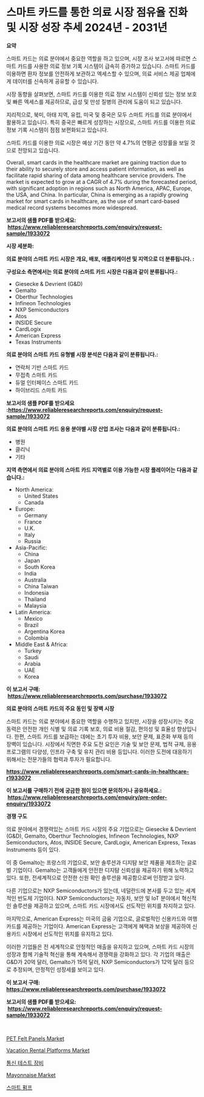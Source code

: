 <p><h1>스마트 카드를 통한 의료 시장 점유율 진화 및 시장 성장 추세 2024년 - 2031년</h1></p><p><strong>요약</strong></p>
<p><p>스마트 카드는 의료 분야에서 중요한 역할을 하고 있으며, 시장 조사 보고서에 따르면 스마트 카드를 사용한 의료 정보 기록 시스템이 급속히 증가하고 있습니다. 스마트 카드를 이용하면 환자 정보를 안전하게 보관하고 엑세스할 수 있으며, 의료 서비스 제공 업체에게 데이터를 신속하게 공유할 수 있습니다.</p><p>시장 동향을 살펴보면, 스마트 카드를 이용한 의료 정보 시스템이 신뢰성 있는 정보 보호 및 빠른 엑세스를 제공하므로, 급성 및 만성 질병의 관리에 도움이 되고 있습니다.</p><p>지리적으로, 북미, 아태 지역, 유럽, 미국 및 중국은 모두 스마트 카드를 의료 분야에서 활용하고 있습니다. 특히 중국은 빠르게 성장하는 시장으로, 스마트 카드를 이용한 의료 정보 기록 시스템이 점점 보편화되고 있습니다.</p><p>스마트 카드를 이용한 의료 시장은 예상 기간 동안 약 4.7%의 연평균 성장률을 보일 것으로 전망되고 있습니다.</p><p>Overall, smart cards in the healthcare market are gaining traction due to their ability to securely store and access patient information, as well as facilitate rapid sharing of data among healthcare service providers. The market is expected to grow at a CAGR of 4.7% during the forecasted period, with significant adoption in regions such as North America, APAC, Europe, the USA, and China. In particular, China is emerging as a rapidly growing market for smart cards in healthcare, as the use of smart card-based medical record systems becomes more widespread.</p></p>
<p><strong>보고서의 샘플 PDF를 받으세요: &nbsp;<a href="https://www.reliableresearchreports.com/enquiry/request-sample/1933072">https://www.reliableresearchreports.com/enquiry/request-sample/1933072</a></strong></p>
<p><strong>시장 세분화:</strong></p>
<p><strong> 의료 분야의 스마트 카드 시장은 개요, 배포, 애플리케이션 및 지역으로 더 분류됩니다. :</strong></p>
<p><strong>구성요소 측면에서는 의료 분야의 스마트 카드 시장은 다음과 같이 분류됩니다.:</strong></p>
<p><ul><li>Giesecke & Devrient (G&D)</li><li>Gemalto</li><li>Oberthur Technologies</li><li>Infineon Technologies</li><li>NXP Semiconductors</li><li>Atos</li><li>INSIDE Secure</li><li>CardLogix</li><li>American Express</li><li>Texas Instruments</li></ul></p>
<p><strong> 의료 분야의 스마트 카드 유형별 시장 분석은 다음과 같이 분류됩니다.:</strong></p>
<p><ul><li>연락처 기반 스마트 카드</li><li>무접촉 스마트 카드</li><li>듀얼 인터페이스 스마트 카드</li><li>하이브리드 스마트 카드</li></ul></p>
<p><strong>보고서의 샘플 PDF를 받으세요 :<a href="https://www.reliableresearchreports.com/enquiry/request-sample/1933072">https://www.reliableresearchreports.com/enquiry/request-sample/1933072</a></strong></p>
<p><strong> 의료 분야의 스마트 카드 응용 분야별 시장 산업 조사는 다음과 같이 분류됩니다.:</strong></p>
<p><ul><li>병원</li><li>클리닉</li><li>기타</li></ul></p>
<p><strong>지역 측면에서 의료 분야의 스마트 카드 지역별로 이용 가능한 시장 플레이어는 다음과 같습니다.:</strong></p>
<p><ul>
    <li>
        North America:
        <ul>
            <li>United States</li>
            <li>Canada</li>
        </ul>
    </li>
    <li>
        Europe:
        <ul>
            <li>Germany</li>
            <li>France</li>
            <li>U.K.</li>
            <li>Italy</li>
            <li>Russia</li>
        </ul>
    </li>
    <li>
        Asia-Pacific:
        <ul>
            <li>China</li>
            <li>Japan</li>
            <li>South Korea</li>
            <li>India</li>
            <li>Australia</li>
            <li>China Taiwan</li>
            <li>Indonesia</li>
            <li>Thailand</li>
            <li>Malaysia</li>
        </ul>
    </li>
    <li>
        Latin America:
        <ul>
            <li>Mexico</li>
            <li>Brazil</li>
            <li>Argentina Korea</li>
            <li>Colombia</li>
        </ul>
    </li>
    <li>
        Middle East & Africa:
        <ul>
            <li>Turkey</li>
            <li>Saudi</li>
            <li>Arabia</li>
            <li>UAE</li>
            <li>Korea</li>
        </ul>
    </li>
    </ul></p>
<p><strong>이 보고서 구매: &nbsp;<a href="https://www.reliableresearchreports.com/purchase/1933072">https://www.reliableresearchreports.com/purchase/1933072</a></strong></p>
<p><strong>의료 분야의 스마트 카드의 주요 동인 및 장벽 시장</strong></p>
<p><p>스마트 카드는 의료 분야에서 중요한 역할을 수행하고 있지만, 시장을 성장시키는 주요 동력은 안전한 개인 식별 및 의료 기록 보호, 의료 비용 절감, 편의성 및 효율성 향상입니다. 한편, 스마트 카드를 보급하는 데에는 초기 투자 비용, 보안 문제, 표준화 부재 등의 장벽이 있습니다. 시장에서 직면한 주요 도전 요인은 기술 및 보안 문제, 법적 규제, 응용 프로그램의 다양성, 인프라 구축 및 유지 관리 비용 등입니다. 이러한 도전에 대응하기 위해서는 전문가들의 협력과 투자가 필요합니다.</p></p>
<p><strong><a href="https://www.reliableresearchreports.com/smart-cards-in-healthcare-r1933072">https://www.reliableresearchreports.com/smart-cards-in-healthcare-r1933072</a></strong></p>
<p><strong>이 보고서를 구매하기 전에 궁금한 점이 있으면 문의하거나 공유하세요.: &nbsp;<a href="https://www.reliableresearchreports.com/enquiry/pre-order-enquiry/1933072">https://www.reliableresearchreports.com/enquiry/pre-order-enquiry/1933072</a></strong></p>
<p><strong>경쟁 구도</strong></p>
<p><p>의료 분야에서 경쟁력있는 스마트 카드 시장의 주요 기업으로는 Giesecke & Devrient (G&D), Gemalto, Oberthur Technologies, Infineon Technologies, NXP Semiconductors, Atos, INSIDE Secure, CardLogix, American Express, Texas Instruments 등이 있다. </p><p>이 중 Gemalto는 프랑스의 기업으로, 보안 솔루션과 디지턈 보안 제품을 제조하는 글로벌 기업이다. Gemalto는 고객들에게 안전한 디지턈 신뢰성을 제공하기 위해 노력하고 있다. 또한, 전세계적으로 안전한 신원 확인 솔루션을 제공함으로써 인정받고 있다.</p><p>다른 기업으로는 NXP Semiconductors가 있는데, 네덜란드에 본사를 두고 있는 세계적인 반도체 기업이다. NXP Semiconductors는 자동차, 보안 및 IoT 분야에서 혁신적인 솔루션을 제공하고 있으며, 스마트 카드 시장에서도 선도적인 위치를 차지하고 있다.</p><p>마지막으로, American Express는 미국의 금융 기업으로, 글로벌적인 신용카드와 여행 카드를 제공하는 기업이다. American Express는 고객에게 혜택과 보상을 제공하여 신용카드 시장에서 선도적인 위치를 유지하고 있다.</p><p>이러한 기업들은 전 세계적으로 안정적인 매출을 유지하고 있으며, 스마트 카드 시장의 성장과 함께 기술적 혁신을 통해 계속해서 경쟁력을 강화하고 있다. 각 기업의 매출은 G&D가 20억 달러, Gemalto가 15억 달러, NXP Semiconductors가 12억 달러 등으로 추정되며, 안정적인 성장세를 보이고 있다.</p></p>
<p><strong>이 보고서 구매: &nbsp; <a href="https://www.reliableresearchreports.com/purchase/1933072">https://www.reliableresearchreports.com/purchase/1933072</a></strong></p>
<p><strong>보고서의 샘플 PDF를 받으세요: &nbsp;<a href="https://www.reliableresearchreports.com/enquiry/request-sample/1933072">https://www.reliableresearchreports.com/enquiry/request-sample/1933072</a></strong><strong></strong></p>
<p>&nbsp;</p>
<p><p><a href="https://issuu.com/reportprime-2/docs/pet-felt-panels-market-size-2030.pptx">PET Felt Panels Market</a></p><p><a href="https://github.com/johnbach50/Market-Research-Report-List-2/blob/main/vacation-rental-platforms-market.md">Vacation Rental Platforms Market</a></p><p><a href="https://github.com/Maeennan456456/Market-Research-Report-List-1/blob/main/524914923980.md">통신 테스트 장비</a></p><p><a href="https://github.com/lylyparadise/Market-Research-Report-List-2/blob/main/mayonnaise-market.md">Mayonnaise Market</a></p><p><a href="https://github.com/vsap75a286l/Market-Research-Report-List-1/blob/main/448749523979.md">스마트 펌프</a></p></p>